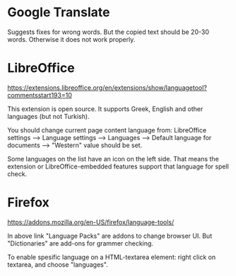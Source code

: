 # Google Translate
Suggests fixes for wrong words. But the copied text should be 20-30 words. Otherwise it does not work properly.

# LibreOffice
https://extensions.libreoffice.org/en/extensions/show/languagetool?commentsstart193=10

This extension is open source. It supports Greek, English and other languages (but not Turkish).

You should change current page content language from: LibreOffice settings --> Language settings --> Languages --> Default language for documents --> "Western" value should be set.

Some languages on the list have an icon on the left side. That means the extension or LibreOffice-embedded features support that language for spell check.

# Firefox
https://addons.mozilla.org/en-US/firefox/language-tools/

In above link "Language Packs" are addons to change browser UI. But "Dictionaries" are add-ons for grammer checking. 

To enable spesific language on a HTML-textarea element: right click on textarea, and choose "languages".
